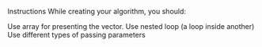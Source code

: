 Instructions
While creating your algorithm, you should: 

Use array for presenting the vector.
Use nested loop (a loop inside another)
Use different types of passing parameters
